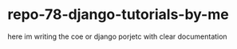 # repo-78-django-tutorials-by-me
here im writing the coe or django   porjetc with clear documentation
